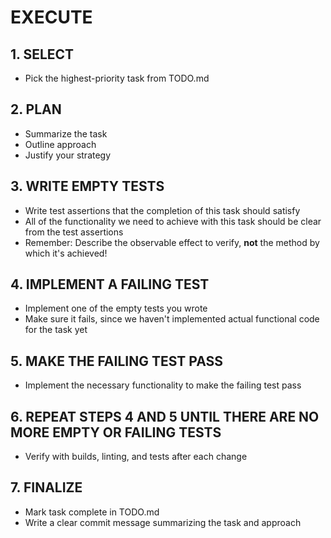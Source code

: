 # EXECUTE

## 1. SELECT
- Pick the highest-priority task from TODO.md

## 2. PLAN
- Summarize the task
- Outline approach
- Justify your strategy

## 3. WRITE EMPTY TESTS
- Write test assertions that the completion of this task should satisfy
- All of the functionality we need to achieve with this task should be clear from the test assertions
- Remember: Describe the observable effect to verify, **not** the method by which it's achieved!

## 4. IMPLEMENT A FAILING TEST
- Implement one of the empty tests you wrote
- Make sure it fails, since we haven't implemented actual functional code for the task yet

## 5. MAKE THE FAILING TEST PASS
- Implement the necessary functionality to make the failing test pass

## 6. REPEAT STEPS 4 AND 5 UNTIL THERE ARE NO MORE EMPTY OR FAILING TESTS
- Verify with builds, linting, and tests after each change

## 7. FINALIZE
- Mark task complete in TODO.md
- Write a clear commit message summarizing the task and approach
